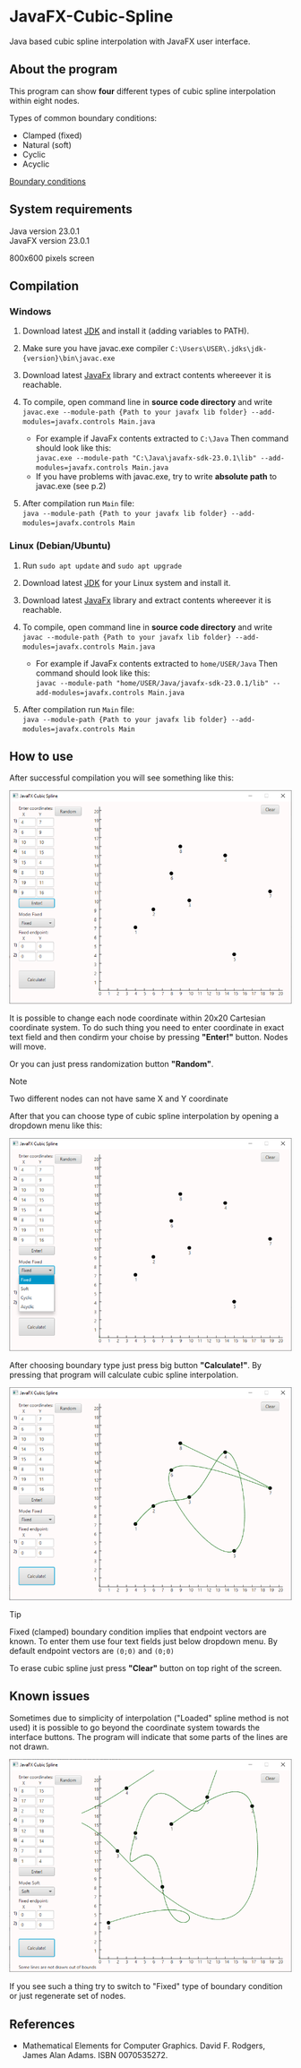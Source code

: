 # JavaFX-Cubic-Spline
Java based cubic spline interpolation with JavaFX user interface.

## About the program

This program can show **four** different types of cubic spline interpolation within eight nodes.

Types of common boundary conditions:
- Clamped (fixed)
- Natural (soft)
- Cyclic
- Acyclic

[Boundary conditions](https://en.wikiversity.org/wiki/Cubic_Spline_Interpolation#nogo)

## System requirements
Java version 23.0.1  
JavaFX version 23.0.1

800x600 pixels screen

## Compilation

### Windows

1. Download latest [JDK](https://download.oracle.com/java/24/latest/jdk-24_windows-x64_bin.exe) and install it (adding variables to PATH).

2. Make sure you have javac.exe compiler `C:\Users\USER\.jdks\jdk-{version}\bin\javac.exe`

3. Download latest [JavaFx](https://gluonhq.com/products/javafx/) library and extract contents whereever it is reachable.

4. To compile, open command line in __source code directory__ and write  
   `javac.exe --module-path {Path to your javafx lib folder} --add-modules=javafx.controls Main.java`

    - For example if JavaFx contents extracted to `С:\Java`
      Then command should look like this:  
      `javac.exe --module-path "C:\Java\javafx-sdk-23.0.1\lib" --add-modules=javafx.controls Main.java` 
    - If you have problems with javac.exe, try to write __absolute path__ to javac.exe (see p.2)
      

5. After compilation run `Main` file:  
   `java --module-path {Path to your javafx lib folder} --add-modules=javafx.controls Main`

### Linux (Debian/Ubuntu)

1. Run `sudo apt update` and `sudo apt upgrade`

2. Download latest [JDK](https://www.oracle.com/java/technologies/downloads/) for your Linux system and install it.

3. Download latest [JavaFx](https://gluonhq.com/products/javafx/) library and extract contents whereever it is reachable.

4. To compile, open command line in __source code directory__ and write  
   `javac --module-path {Path to your javafx lib folder} --add-modules=javafx.controls Main.java`

   - For example if JavaFx contents extracted to `home/USER/Java`
      Then command should look like this:  
      `javac --module-path "home/USER/Java/javafx-sdk-23.0.1/lib" --add-modules=javafx.controls Main.java`

5. After compilation run `Main` file:  
   `java --module-path {Path to your javafx lib folder} --add-modules=javafx.controls Main`
   
## How to use

After successful compilation you will see something like this:

![Figure 1. Start screen](https://github.com/titemov/JavaFX-Cubic-Spline/blob/main/images/start_screen.png)

It is possible to change each node coordinate within 20x20 Cartesian coordinate system. To do such thing you need to enter coordinate in exact text field and then condirm your choise by pressing __"Enter!"__ button. Nodes will move.

Or you can just press randomization button __"Random"__.

>[!NOTE]
>Two different nodes can not have same X and Y coordinate

After that you can choose type of cubic spline interpolation by opening a dropdown menu like this:

![Figure 2. Dropdown menu](https://github.com/titemov/JavaFX-Cubic-Spline/blob/main/images/dropdown_menu.png)

After choosing boundary type just press big button __"Calculate!"__. By pressing that program will calculate cubic spline interpolation.

![Figure 3. Results](https://github.com/titemov/JavaFX-Cubic-Spline/blob/main/images/result.png)

>[!TIP]
>Fixed (clamped) boundary condition implies that endpoint vectors are known. To enter them use four text fields just below dropdown menu. By default endpoint vectors are `(0;0)` and `(0;0)`

To erase cubic spline just press __"Clear"__ button on top right of the screen.

## Known issues

Sometimes due to simplicity of interpolation ("Loaded" spline method is not used) it is possible to go beyond the coordinate system towards the interface buttons. The program will indicate that some parts of the lines are not drawn.

![Figure 4. Out of bounds](https://github.com/titemov/JavaFX-Cubic-Spline/blob/main/images/Issue.png)

If you see such a thing try to switch to "Fixed" type of boundary condition or just regenerate set of nodes.

## References

- Mathematical Elements for Computer Graphics. David F. Rodgers, James Alan Adams. ISBN	0070535272.

